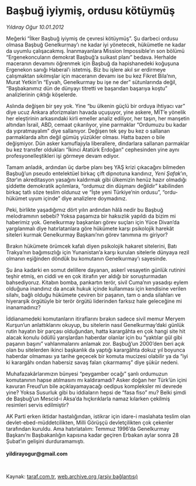 # Başbuğ iyiymiş, ordusu kötüymüş

*Yıldıray Oğur 10.01.2012*

<div class="yazi"><p>Meğerki “İlker Başbuğ iyiymiş de çevresi kötüymüş”. Şu darbeci ordusu olmasa Başbuğ Genelkurmay’ı ne kadar iyi yönetecek, hükümetle ne kadar da uyumlu çalışacakmış. İnanmayanlara Mission Impossible’ın son bölümü “Ergenekoncuların demokrat Başbuğ’a suikast planı” bedava. Herhalde maceranın devamını öğrenmek için Başbuğ da hapishanedeki koğuşuna Ergenekon sanığı Haberal’ı istetmiş. Biz bu işlere akıl sır erdirmeye çalışmaktan sıkılmışlar için maceranın devamı ise bu kez Fikret Bila’nın, Murat Yetkin’in “Eyvah, Genelkurmay bu işe ne der” sütunlarında değil, “Başbakanımız dün de dünyayı titretti ve başarıdan başarıya koştu” analizlerinin çıktığı köşelerde. </p>
<p>Aslında değişen bir şey yok. Yine “bu ülkenin güçlü bir orduya ihtiyacı var” diye ucuz Ankara aforizmaları havada uçuşuyor, yine askere, MİT’e yönelik her eleştirinin arkasındaki kirli emeller analiz ediliyor, her taşın, her manşetin altından İsrail, ABD, cemaat çıkarılıyor, yine parmaklar “Ordumuzu bu kadar da yıpratmayalım” diye sallanıyor. Değişen tek şey bu kez o sallanan parmaklarda altın değil gümüş yüzükler olması. Hatta bazen o bile değişmiyor. Dün asker kamuflajıyla liberallere, dindarlara sallanan parmaklar bu kez transfer oldukları “İkinci Atatürk Erdoğan” cephesinden yine aynı profesyonelleştikleri işi görmeye devam ediyor.</p>
<p>Tamam anladık, ardından üç darbe planı beş YAŞ krizi çıkacağını bilmeden Başbuğ’un pseudo entelektüel birkaç çift dipnotuna kandınız, <i>Yeni Şafak</i>’ın, <i>Star</i>’ın akreditasyon yasağını kaldırmak gibi ülkemizin henüz hazır olmadığı şiddette demokratik açılımlara, “ordumuz din düşmanı değildir” kabilinden birkaç tatlı söze teslim oldunuz ve “İşte yeni Türkiye’nin ordusu”, “ordu-hükümet uyum içinde” diye analizlere doymadınız. </p>
<p>Peki, birlikte yaşadığımız dört yılın ardından hâlâ nedir bu Başbuğ melodramının sebebi? Yoksa paşamıza bir haksızlık yapıldı da bizim mi haberimiz yok. Genelkurmay başkanları görev suçları için Yüce Divan’da yargılanmalı diye hatırlatanlara göre hükümete karşı psikolojik harekât siteleri kurmak Genelkurmay Başkanı’nın görev tanımına mı giriyor?</p>
<p>Bırakın hükümete örümcek kafalı diyen psikolojik hakaret sitelerini, Batı Trakya’nın bağımsızlığı için Yunanistan’a karşı kurulan sitelerle dünyaya rezil olmanın eşiğinden döndük bu komutanın Genelkurmay’ı sayesinde. </p>
<p>Şu âna kadarki en somut delillere dayanan, askerî vesayetin günlük rutinini teşhir etmiş, en ciddi ve en çok itirafın yer aldığı bir soruşturmadan bahsediyoruz. Kitabın bomba, pankartın terör, sivil Cuma’nın yasadışı eylem olduğuna inandınız da ancak hukuk içinde kullanması için kendisine verilen silahı, bağlı olduğu hükümete çeviren bir paşanın, tam o anda silahları ve hiyerarşik örgütüyle bir terör örgütü liderinden farksız hale geleceğine mi inanamadınız? </p>
<p>İddianamedeki komutanların itiraflarını bırakın sadece sivil memur Meryem Kurşun’un anlattıklarını okuyup, bu sitelerin nasıl Genelkurmay’daki günlük rutin hayatın bir parçası olduğundan, hatta karargâhta en çok hangi site hit alacak konulu ödüllü yarışlardan haberdar olanlar için bu “yaktılar gül gibi paşanın başını” vahlanmalarını anlamak zor. Başbuğ’un 2000’den beri açık olan bu sitelerden ikinci başkanlık da yaptığı karargâhta dokuz yıl boyunca haberdar olmaması ya tarihe geçecek bir komuta mucizesi olabilir ya da “iyi ki karargâhı ondan habersiz savaş falan çıkarmamış” diye şükür nedeni.</p>
<p>Muhafazakârlarımızın bünyesi “peygamber ocağı” şanlı ordumuzun komutanının hapse atılmasını mı kaldıramadı? Asker doğan her Türk’ün içini kavuran Freud’un bile açıklayamayacağı oedipus kompleksler mi devrede yine? Yoksa Susurluk gibi bu iddiaların hepsi de “fasa fiso” mu? Belki şimdi de Başbuğ’un Mescid-i Aksa’da hıçkırıklarla namaz kılarken çekilmiş resimleri servis edilmiştir? </p>
<p>AK Parti erken iktidar hastalığından, istikrar için idare-i maslahata teslim olan devlet-ebed-müddetcilikten, Milli Görüşçü devletçilikten çok çekenler tarafından kuruldu. Ama hatırlatalım: Temmuz 1996’da Genelkurmay Başkanı’nı Başbakanlığın kapısına kadar geçiren Erbakan aylar sonra 28 Şubat’ın gelişini durduramamıştı. <br/><br/><b>yildirayogur@gmail.com</b></p>
<p><i> </i></p>
</div>

Kaynak: [taraf.com.tr](http://www.taraf.com.tr/yildiray-ogur/makale-basbug-iyiymis-ordusu-kotuymus.htm), [web.archive.org (arşiv bağlantısı)](http://web.archive.org/web/20130709212053/http://www.taraf.com.tr/yildiray-ogur/makale-basbug-iyiymis-ordusu-kotuymus.htm)
